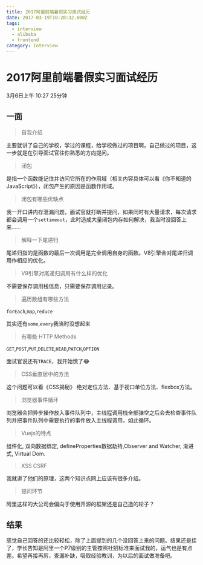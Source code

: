 ```yaml
---
title: 2017阿里前端暑假实习面试经历
date: 2017-03-19T10:28:32.000Z
tags:
  - interview
  - alibaba
  - frontend
category: Interview
---
```


# 2017阿里前端暑假实习面试经历

3月6日上午 10:27 25分钟

## 一面

> 自我介绍

主要就讲了自己的学校，学过的课程，给学校做过的项目啊，自己做过的项目，这一步就是在引导面试官往你熟悉的方向提问。

> 闭包

是指一个函数能记住并访问它所在的作用域（相关内容具体可以看《你不知道的JavaScript》），闭包产生的原因是函数作用域。

> 闭包有哪些优缺点

我一开口讲内存泄漏问题，面试官就打断并提问，如果同时有大量请求，每次请求都会调用一个`settimeout`，此时造成大量闭包内存如何解决，我当时没回答上来......

> 解释一下尾递归

尾递归指的是函数的最后一次调用是完全调用自身的函数。V8引擎会对尾递归调用作相应的优化。

> V8引擎对尾递归调用有什么样的优化

不需要保存调用栈信息，只需要保存调用记录。

> 遍历数组有哪些方法

`forEach`,`map`,`reduce`

其实还有`some`,`every`我当时没想起来

> 有哪些 HTTP Methods

`GET`,`POST`,`PUT`,`DELETE`,`HEAD`,`PATCH`,`OPTION`

面试官说还有`TRACE`，我开始慌了😂

> CSS垂直居中的方法

这个问题可以看《CSS揭秘》 绝对定位方法、基于视口单位方法、flexbox方法。

> 浏览器事件循环

浏览器会把异步操作放入事件队列中，主线程调用栈全部弹空之后会去检查事件队列并把事件队列中需要执行的事件放入主线程调用，如此循环。

> Vuejs的特点

组件化, 双向数据绑定, defineProperties数据劫持,Observer and Watcher, 渐进式, Virtual Dom.

> XSS CSRF

我就讲了他们的原理，这两个知识点网上应该有很多介绍。

> 提问环节

阿里这样的大公司会偏向于使用开源的框架还是自己造的轮子？

## 结果

感觉自己回答的还比较轻松，除了上面提到的几个没回答上来的问题。结果还是挂了，学长告知是阿里一个P7级别的主管按照社招标准来面试我的，运气也是有点差。希望再接再厉，查漏补缺，吸取经验教训，为以后的面试做准备吧。
